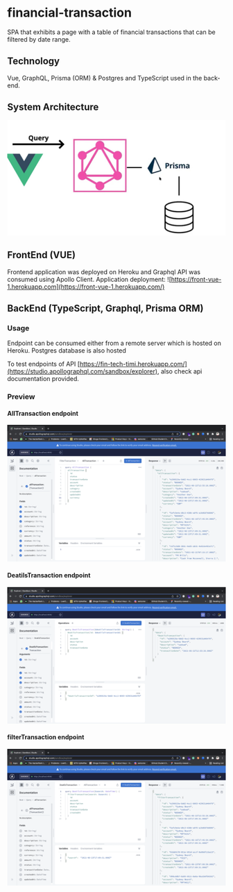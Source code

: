 # financial-transaction
SPA that exhibits a page with a table of financial transactions that can be filtered by date range.

## Technology
Vue, GraphQL, Prisma (ORM) & Postgres and TypeScript used in the back-end. 

## System Architecture 
![system architecture ](https://github.com/timiodubola/financial-transaction/blob/master/img/jp.jpg)

## FrontEnd (VUE)
Frontend application was deployed on Heroku and Graphql API was consumed  using Apollo Client.
Application deployment: ![https://front-vue-1.herokuapp.com](https://front-vue-1.herokuapp.com/)
 
## BackEnd (TypeScript, Graphql, Prisma ORM)
 
###  Usage

Endpoint can be consumed either from a remote server which is hosted on Heroku.
Postgres database is also hosted 

To test endpoints of API [https://fin-tech-timi.herokuapp.com/](https://studio.apollographql.com/sandbox/explorer), also  check api documentation provided.

### Preview 

#### AllTransaction endpoint
![AllTransaction endpoint test ](https://github.com/timiodubola/financial-transaction/blob/master/img/e.png)

#### DeatilsTransaction endpoint
![DeatilsTransaction endpoint test  ](https://github.com/timiodubola/financial-transaction/blob/master/img/d.png)

#### filterTransaction endpoint
![filterTransaction endpoint test  ](https://github.com/timiodubola/financial-transaction/blob/master/img/c.png)
